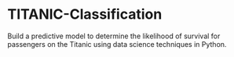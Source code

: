 # TITANIC-Classification
Build a predictive model to determine the likelihood of survival for passengers on the Titanic using data science techniques in Python.
